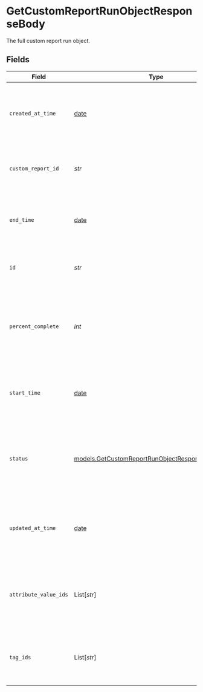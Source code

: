 # GetCustomReportRunObjectResponseBody

The full custom report run object.


## Fields

| Field                                                                                                        | Type                                                                                                         | Required                                                                                                     | Description                                                                                                  | Example                                                                                                      |
| ------------------------------------------------------------------------------------------------------------ | ------------------------------------------------------------------------------------------------------------ | ------------------------------------------------------------------------------------------------------------ | ------------------------------------------------------------------------------------------------------------ | ------------------------------------------------------------------------------------------------------------ |
| `created_at_time`                                                                                            | [date](https://docs.python.org/3/library/datetime.html#date-objects)                                         | :heavy_check_mark:                                                                                           | Time of when the custom report run was created in RFC 3339 format.                                           | 2019-06-13T19:08:25Z                                                                                         |
| `custom_report_id`                                                                                           | *str*                                                                                                        | :heavy_check_mark:                                                                                           | Unique ID for the custom report that it belongs to.                                                          | 4f71fd67-54f0-41de-991c-ee1e031134d1                                                                         |
| `end_time`                                                                                                   | [date](https://docs.python.org/3/library/datetime.html#date-objects)                                         | :heavy_check_mark:                                                                                           | The end time of the custom report run in RFC 3339 format.                                                    | 2019-06-13T21:08:25Z                                                                                         |
| `id`                                                                                                         | *str*                                                                                                        | :heavy_check_mark:                                                                                           | Unique ID for the custom report run object.                                                                  | 4f71fd67-54f0-41de-991c-ee1e031134d1                                                                         |
| `percent_complete`                                                                                           | *int*                                                                                                        | :heavy_check_mark:                                                                                           | The percentage completed of this custom report run. Valid values from 0-100, inclusive.                      | 9141935599924914000                                                                                          |
| `start_time`                                                                                                 | [date](https://docs.python.org/3/library/datetime.html#date-objects)                                         | :heavy_check_mark:                                                                                           | The start time of the custom report run in RFC 3339 format.                                                  | 2019-06-13T21:08:25Z                                                                                         |
| `status`                                                                                                     | [models.GetCustomReportRunObjectResponseBodyStatus](../models/getcustomreportrunobjectresponsebodystatus.md) | :heavy_check_mark:                                                                                           | The status of the custom report run.  Valid values: `completed`, `pending`, `failed`, `cancelled`            | completed                                                                                                    |
| `updated_at_time`                                                                                            | [date](https://docs.python.org/3/library/datetime.html#date-objects)                                         | :heavy_check_mark:                                                                                           | Time of when the custom report run was last updated in RFC 3339 format.                                      | 2019-06-13T21:08:25Z                                                                                         |
| `attribute_value_ids`                                                                                        | List[*str*]                                                                                                  | :heavy_minus_sign:                                                                                           | The optional array of attribute value ids to filter the custom report run data by.                           | [<br/>"19abdecf-54f0-41de-991c-ee1e031134d1",<br/>"ab83dfce-54f0-41de-991c-ee1e031134d2"<br/>]               |
| `tag_ids`                                                                                                    | List[*str*]                                                                                                  | :heavy_minus_sign:                                                                                           | The optional array of tag ids to filter the custom report run by.                                            | [<br/>"4f71fd67-54f0-41de-991c-ee1e031134d1",<br/>"a0befd37-54f0-41de-991c-ee1e031134d2"<br/>]               |